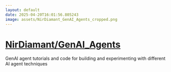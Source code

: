 ```yaml
---
layout: default
date: 2025-04-20T16:01:56.805243
image: assets/NirDiamant_GenAI_Agents_cropped.png
---
```


# [NirDiamant/GenAI_Agents](https://github.com/NirDiamant/GenAI_Agents)

GenAI agent tutorials and code for building and experimenting with different AI agent techniques
